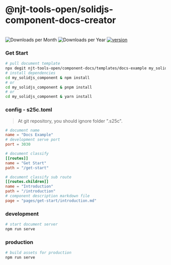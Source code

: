 # @njt-tools-open/solidjs-component-docs-creator

<br>

<a title="creator Downloads">
  <img src="https://img.shields.io/npm/dm/%40njt-tools-open%2Fsolidjs-component-docs-creator" alt="Downloads per Month"/>
</a>

<a title="creator Downloads">
  <img src="https://img.shields.io/npm/dy/%40njt-tools-open%2Fsolidjs-component-docs-creator" alt="Downloads per Year"/>
</a>

<a href="https://badge.fury.io/js/%40njt-tools-open%2Fsolidjs-component-docs-creator" title="NPM Version Badge">
   <img src="https://img.shields.io/npm/v/%40njt-tools-open%2Fsolidjs-component-docs-creator.svg?sanitize=true" alt="version">
</a>

<br>

### Get Start

```sh
# pull document template
npx degit njt-tools-open/component-docs/templates/docs-example my_solidjs_component
# install dependencies
cd my_solidjs_component & npm install
# or
cd my_solidjs_component & pnpm install
# or
cd my_solidjs_component & yarn install

```

### config - s25c.toml

> At git repository, you should ignore folder ".s25c".

```toml
# document name
name = "Docs Example"
# development serve port
port = 3030

# document classify
[[routes]]
name = "Get Start"
path = "/get-start"

# document classify sub route
[[routes.children]]
name = "Introduction"
path = "/introduction"
# component description markdown file
page = "pages/get-start/introduction.md"
```

### development

```sh
# start document server
npm run serve
```

### production

```sh
# build assets for production
npm run serve
```
